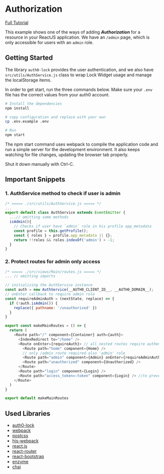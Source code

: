 # Authorization

[Full Tutorial](https://auth0.com/docs/quickstart/spa/react/07-authorization)

This example shows one of the ways of adding ***Authorization*** for a resource in your ReactJS application. We have an `/admin` page, which is only accessible for users with an `admin` role.

## Getting Started

The library `auth0-lock` provides the user authentication, and we also have `src/utils/AuthService.js` class to wrap Lock Widget usage and manage the localStorage items.

In order to get start, run the three commands below. Make sure your `.env` file has the correct values from your auth0 account.

```bash
# Install the dependencies
npm install

# copy configuration and replace with your own
cp .env.example .env

# Run
npm start
```

The npm start command uses webpack to compile the application code and run a simple server for the development environment. It also keeps watching for file changes, updating the browser tab properly.

Shut it down manually with Ctrl-C.

## Important Snippets

### 1. AuthService method to check if user is admin

```javascript
/* ===== ./src/utils/AuthService.js ===== */
...
export default class AuthService extends EventEmitter {
  ...// omitting some methods
  isAdmin(){
    // Checks if user have `admin` role in his profile app_metadata
    const profile = this.getProfile();
    const { roles } = profile.app_metadata || {};
    return !!roles && roles.indexOf('admin') > -1;
  }
}
```

### 2. Protect routes for admin only access

```javascript
/* ===== ./src/views/Main/routes.js ===== */
... // omitting imports

// initializing the AuthService instance
const auth = new AuthService(__AUTH0_CLIENT_ID__, __AUTH0_DOMAIN__);
// onEnter callback to require admin role
const requireAdminAuth = (nextState, replace) => {
  if (!auth.isAdmin()) {
    replace({ pathname: '/unauthorized' })
  }
}

export const makeMainRoutes = () => {
  return (
    <Route path="/" component={Container} auth={auth}>
      <IndexRedirect to="/home" />
      <Route onEnter={requireAuth}> // all nested routes require authentication
        <Route path="home" component={Home} />
        // only /admin route required also 'admin' role
        <Route path="admin" component={Admin} onEnter={requireAdminAuth} />
        <Route path="unauthorized" component={Unauthorized} />
      </Route>
      <Route path="login" component={Login} />
      <Route path="access_token=:token" component={Login} /> //to prevent router errors
    </Route>
  )
}

export default makeMainRoutes
```

## Used Libraries

* [auth0-lock](https://github.com/auth0/lock)
* [webpack](https://webpack.github.io)
* [postcss](http://postcss.org)
* [hjs-webpack](https://github.com/HenrikJoreteg/hjs-webpack)
* [react.js](http://facebook.github.io/react/)
* [react-router](https://github.com/reactjs/react-router)
* [react-bootstrap](https://react-bootstrap.github.io/)
* [enzyme](https://github.com/airbnb/enzyme)
* [chai](http://chaijs.com)
